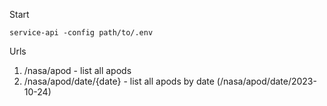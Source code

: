 Start
```
service-api -config path/to/.env
```

Urls
1. /nasa/apod - list all apods
2. /nasa/apod/date/{date} - list all apods by date (/nasa/apod/date/2023-10-24)